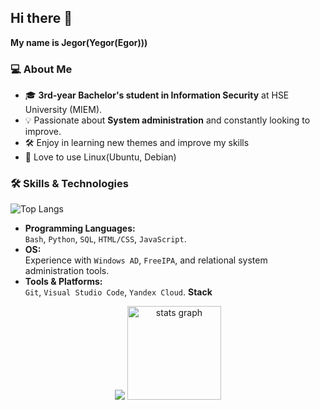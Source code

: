 ## Hi there 👋


**My name is Jegor(Yegor(Egor)))**
### 💻 About Me
- 🎓 **3rd-year Bachelor's student in Information Security** at HSE University (MIEM).
- 💡 Passionate about **System administration** and constantly looking to improve.
- 🛠️ Enjoy in learning new themes and improve my skills
- 🔭 Love to use Linux(Ubuntu, Debian)
  
### 🛠️ Skills & Technologies
![Top Langs](https://github-readme-stats.vercel.app/api/top-langs/?username=JegorCo&layout=compact&langs_count=10)
- **Programming Languages:**  
  `Bash`, `Python`, `SQL`, `HTML/CSS`, `JavaScript`.
- **OS:**  
  Experience with `Windows AD`, `FreeIPA`, and relational system administration tools.
- **Tools & Platforms:**  
  `Git`, `Visual Studio Code`, `Yandex Cloud`.
**Stack**
  
<div align="center">
   <img src="languages graph"  />
   <img src="https://skillicons.dev/icons?i=python,bash,ubuntu,debian,js,docker" height="150" alt="stats graph"  />
</div>
  

<!--
Here are some ideas to get you started:

- 🔭 I’m currently working on ...
- 🌱 I’m currently learning ...
- 👯 I’m looking to collaborate on ...
- 🤔 I’m looking for help with ...
- 💬 Ask me about ...
- 📫 How to reach me: ...
- 😄 Pronouns: ...
- ⚡ Fun fact: ...
-->
